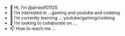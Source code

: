 - 👋 Hi, I’m @airwolf01125
- 👀 I’m interested in ...gaming and youtube and codeing
- 🌱 I’m currently learning ... youtube/gaming/codeing
- 💞️ I’m looking to collaborate on ...
- 📫 How to reach me ...

<!---
airwolf01125/airwolf01125 is a ✨ special ✨ repository because its `README.md` (this file) appears on your GitHub profile.
You can click the Preview link to take a look at your changes.
--->

